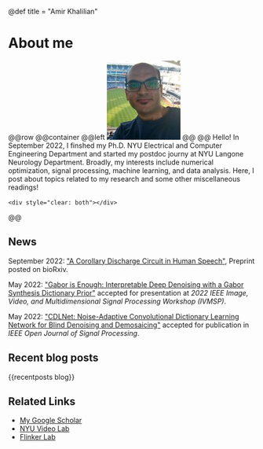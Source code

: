 @def title = "Amir Khalilian"

# About me
@@row
@@container
@@left ![](/assets/my_avatar.jpg) @@
@@
Hello! In September 2022, I finshed my Ph.D. NYU Electrical and Computer Engineering Department and started my postdoc journy at NYU Langone Neurology Department. Broadly, my interests include numerical optimization, signal processing, machine learning, and data analysis. Here, I post about topics related to my research and some other miscellaneous readings!
~~~
<div style="clear: both"></div>
~~~
@@

## News
September 2022: ["A Corollary Discharge Circuit in Human Speech"](https://www.biorxiv.org/content/10.1101/2022.09.12.507590v1), Preprint posted on bioRxiv.

May 2022: ["Gabor is Enough: Interpretable Deep Denoising with a Gabor Synthesis Dictionary Prior"](https://arxiv.org/abs/2204.11146) accepted for presentation at *2022 IEEE Image, Video, and Multidimensional Signal Processing Workshop (IVMSP)*.

May 2022: ["CDLNet: Noise-Adaptive Convolutional Dictionary Learning Network for Blind Denoising and Demosaicing"](https://ieeexplore.ieee.org/document/9769957/authors) accepted for publication in *IEEE Open Journal of Signal Processing*.



## Recent blog posts
{{recentposts blog}}

## Related Links
* [My Google Scholar](https://scholar.google.com/citations?user=77m7Q-UAAAAJ&hl=en&oi=ao)
* [NYU Video Lab](https://wp.nyu.edu/videolab/)
* [Flinker Lab](https://flinkerlab.org)
